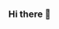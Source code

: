 ### Hi there 👋

<!--
**iggy18/iggy18** is a ✨ _special_ ✨ repository because its `README.md` (this file) appears on your GitHub profile.

Here are some ideas to get you started:

- 🔭 I’m currently working on: learning docker and Django rest API framework
- 🌱 I’m currently learning: docker and Django rest API framework
- 👯 I’m looking to collaborate on: seeking projects for a good cause I can donate my skills and time to!
- 🤔 I’m looking for help with: getting started with IOS development
- 💬 Ask me about: anything!
- ⚡ codewars: (https://www.codewars.com/users/iggy18/badges/large) 
-->
